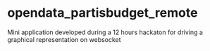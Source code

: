 opendata_partisbudget_remote
============================

Mini application developed during a 12 hours hackaton for driving a graphical representation on websocket 